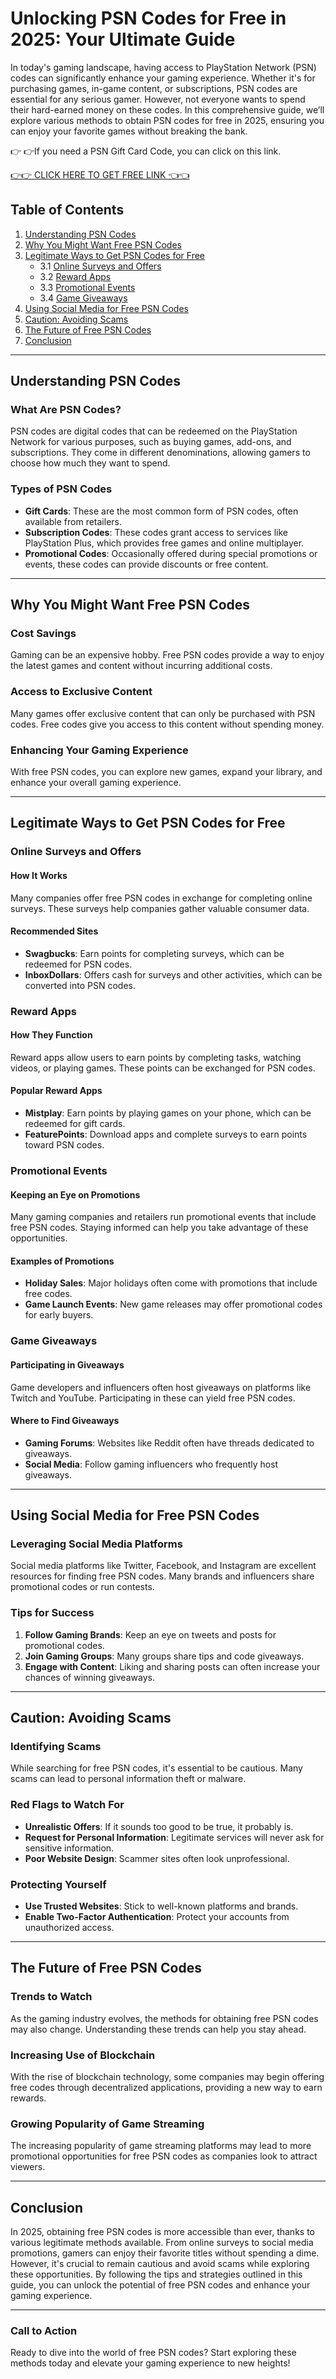 # Unlocking PSN Codes for Free in 2025: Your Ultimate Guide

In today's gaming landscape, having access to PlayStation Network (PSN) codes can significantly enhance your gaming experience. Whether it's for purchasing games, in-game content, or subscriptions, PSN codes are essential for any serious gamer. However, not everyone wants to spend their hard-earned money on these codes. In this comprehensive guide, we’ll explore various methods to obtain PSN codes for free in 2025, ensuring you can enjoy your favorite games without breaking the bank.

👉 👉If you need a PSN Gift Card Code, you can click on this link.

[👉👉 CLICK HERE TO GET FREE LINK 👈👈](https://ebdsolutionx.com/alloffer/)

## Table of Contents

1. [Understanding PSN Codes](#understanding-psn-codes)
2. [Why You Might Want Free PSN Codes](#why-you-might-want-free-psn-codes)
3. [Legitimate Ways to Get PSN Codes for Free](#legitimate-ways-to-get-psn-codes-for-free)
   - 3.1 [Online Surveys and Offers](#online-surveys-and-offers)
   - 3.2 [Reward Apps](#reward-apps)
   - 3.3 [Promotional Events](#promotional-events)
   - 3.4 [Game Giveaways](#game-giveaways)
4. [Using Social Media for Free PSN Codes](#using-social-media-for-free-psn-codes)
5. [Caution: Avoiding Scams](#caution-avoiding-scams)
6. [The Future of Free PSN Codes](#the-future-of-free-psn-codes)
7. [Conclusion](#conclusion)

---

## Understanding PSN Codes

### What Are PSN Codes?

PSN codes are digital codes that can be redeemed on the PlayStation Network for various purposes, such as buying games, add-ons, and subscriptions. They come in different denominations, allowing gamers to choose how much they want to spend.

### Types of PSN Codes

- **Gift Cards**: These are the most common form of PSN codes, often available from retailers.
- **Subscription Codes**: These codes grant access to services like PlayStation Plus, which provides free games and online multiplayer.
- **Promotional Codes**: Occasionally offered during special promotions or events, these codes can provide discounts or free content.

---

## Why You Might Want Free PSN Codes

### Cost Savings

Gaming can be an expensive hobby. Free PSN codes provide a way to enjoy the latest games and content without incurring additional costs.

### Access to Exclusive Content

Many games offer exclusive content that can only be purchased with PSN codes. Free codes give you access to this content without spending money.

### Enhancing Your Gaming Experience

With free PSN codes, you can explore new games, expand your library, and enhance your overall gaming experience.

---

## Legitimate Ways to Get PSN Codes for Free

### Online Surveys and Offers

#### How It Works

Many companies offer free PSN codes in exchange for completing online surveys. These surveys help companies gather valuable consumer data.

#### Recommended Sites

- **Swagbucks**: Earn points for completing surveys, which can be redeemed for PSN codes.
- **InboxDollars**: Offers cash for surveys and other activities, which can be converted into PSN codes.

### Reward Apps

#### How They Function

Reward apps allow users to earn points by completing tasks, watching videos, or playing games. These points can be exchanged for PSN codes.

#### Popular Reward Apps

- **Mistplay**: Earn points by playing games on your phone, which can be redeemed for gift cards.
- **FeaturePoints**: Download apps and complete surveys to earn points toward PSN codes.

### Promotional Events

#### Keeping an Eye on Promotions

Many gaming companies and retailers run promotional events that include free PSN codes. Staying informed can help you take advantage of these opportunities.

#### Examples of Promotions

- **Holiday Sales**: Major holidays often come with promotions that include free codes.
- **Game Launch Events**: New game releases may offer promotional codes for early buyers.

### Game Giveaways

#### Participating in Giveaways

Game developers and influencers often host giveaways on platforms like Twitch and YouTube. Participating in these can yield free PSN codes.

#### Where to Find Giveaways

- **Gaming Forums**: Websites like Reddit often have threads dedicated to giveaways.
- **Social Media**: Follow gaming influencers who frequently host giveaways.

---

## Using Social Media for Free PSN Codes

### Leveraging Social Media Platforms

Social media platforms like Twitter, Facebook, and Instagram are excellent resources for finding free PSN codes. Many brands and influencers share promotional codes or run contests.

### Tips for Success

1. **Follow Gaming Brands**: Keep an eye on tweets and posts for promotional codes.
2. **Join Gaming Groups**: Many groups share tips and code giveaways.
3. **Engage with Content**: Liking and sharing posts can often increase your chances of winning giveaways.

---

## Caution: Avoiding Scams

### Identifying Scams

While searching for free PSN codes, it's essential to be cautious. Many scams can lead to personal information theft or malware.

### Red Flags to Watch For

- **Unrealistic Offers**: If it sounds too good to be true, it probably is.
- **Request for Personal Information**: Legitimate services will never ask for sensitive information.
- **Poor Website Design**: Scammer sites often look unprofessional.

### Protecting Yourself

- **Use Trusted Websites**: Stick to well-known platforms and brands.
- **Enable Two-Factor Authentication**: Protect your accounts from unauthorized access.

---

## The Future of Free PSN Codes

### Trends to Watch

As the gaming industry evolves, the methods for obtaining free PSN codes may also change. Understanding these trends can help you stay ahead.

### Increasing Use of Blockchain

With the rise of blockchain technology, some companies may begin offering free codes through decentralized applications, providing a new way to earn rewards.

### Growing Popularity of Game Streaming

The increasing popularity of game streaming platforms may lead to more promotional opportunities for free PSN codes as companies look to attract viewers.

---

## Conclusion

In 2025, obtaining free PSN codes is more accessible than ever, thanks to various legitimate methods available. From online surveys to social media promotions, gamers can enjoy their favorite titles without spending a dime. However, it's crucial to remain cautious and avoid scams while exploring these opportunities. By following the tips and strategies outlined in this guide, you can unlock the potential of free PSN codes and enhance your gaming experience.

---

### Call to Action

Ready to dive into the world of free PSN codes? Start exploring these methods today and elevate your gaming experience to new heights!
